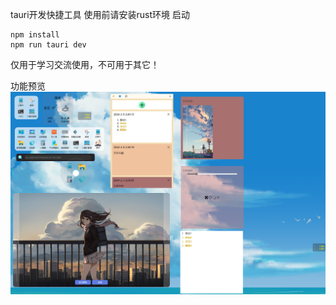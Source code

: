 tauri开发快捷工具
使用前请安装rust环境
启动
```
npm install
npm run tauri dev
```
仅用于学习交流使用，不可用于其它！

功能预览
![输入图片说明](image.png)
